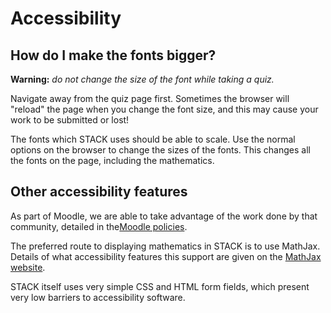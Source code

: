 # Accessibility

## How do I make the fonts bigger? ##

**Warning:** _do not change the size of the font while taking a quiz._

Navigate away from the quiz page first.  Sometimes the browser will "reload" the page when you change the font size, and this may cause your work to be submitted or lost!

The fonts which STACK uses should be able to scale.  Use the normal options on the browser to change the sizes of the fonts. This changes all the fonts on the page, including the mathematics.

## Other accessibility features ##

As part of Moodle, we are able to take advantage of the work done by that community, detailed in the[Moodle policies](http://docs.moodle.org/dev/Accessibility).

The preferred route to displaying mathematics in STACK is to use MathJax.  Details of what accessibility features this support are given on the [MathJax website](http://www.mathjax.org/resources/articles-and-presentations/accessible-pages-with-mathjax/).

STACK itself uses very simple CSS and HTML form fields, which present very low barriers to accessibility software.


